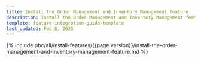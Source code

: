 ```yaml
---
title: Install the Order Management and Inventory Management feature
description: Install the Order Management and Inventory Management features in your project
template: feature-integration-guide-template
last_updated: Feb 8, 2023
---
```


{% include pbc/all/install-features/{{page.version}}/install-the-order-management-and-inventory-management-feature.md %} <!-- To edit, see /_includes/pbc/all/install-features/202304.0/install-the-order-management-and-inventory-management-feature.md -->